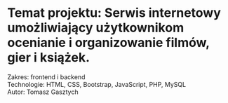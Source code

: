 # Temat projektu: Serwis internetowy umożliwiający użytkownikom ocenianie i organizowanie filmów, gier i książek. </br>
Zakres: frontend i backend </br>
Technologie: HTML, CSS, Bootstrap, JavaScript, PHP, MySQL </br>
Autor: Tomasz Gasztych
